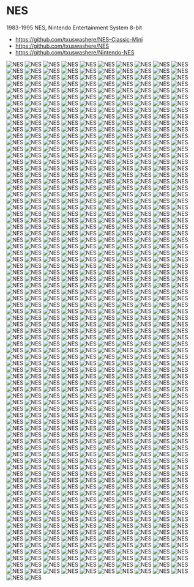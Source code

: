 # NES
1983-1995 NES, Nintendo Entertainment System 8-bit
* https://github.com/txuswashere/NES-Classic-Mini
* https://github.com/txuswashere/NES
* https://github.com/txuswashere/Nintendo-NES



![NES](https://github.com/txuswashere/NES/raw/main/NES/10-YardFight(USA,Europe).png "NES") 
![NES](https://github.com/txuswashere/NES/raw/main/NES/1942(Japan,USA).png "NES") 
![NES](https://github.com/txuswashere/NES/raw/main/NES/1943-TheBattleofMidway.png "NES") 
![NES](https://github.com/txuswashere/NES/raw/main/NES/2048(tsone).png "NES") 
![NES](https://github.com/txuswashere/NES/raw/main/NES/3-DWorldRunner.png "NES") 
![NES](https://github.com/txuswashere/NES/raw/main/NES/720Degrees.png "NES") 
![NES](https://github.com/txuswashere/NES/raw/main/NES/8Eyes.png "NES") 
![NES](https://github.com/txuswashere/NES/raw/main/NES/Abadox-TheDeadlyInnerWar.png "NES") 
![NES](https://github.com/txuswashere/NES/raw/main/NES/Action52(RevA)(Unl).png "NES") 
![NES](https://github.com/txuswashere/NES/raw/main/NES/AddamsFamily,The.png "NES") 
![NES](https://github.com/txuswashere/NES/raw/main/NES/AddamsFamily,The-PugsleysScavengerHunt.png "NES") 
![NES](https://github.com/txuswashere/NES/raw/main/NES/AdvancedDungeonsDragons-DragonStrike.png "NES") 
![NES](https://github.com/txuswashere/NES/raw/main/NES/AdvancedDungeonsDragons-HeroesoftheLance.png "NES") 
![NES](https://github.com/txuswashere/NES/raw/main/NES/AdvancedDungeonsDragons-Hillsfar.png "NES") 
![NES](https://github.com/txuswashere/NES/raw/main/NES/AdvancedDungeonsDragons-PoolofRadiance.png "NES") 
![NES](https://github.com/txuswashere/NES/raw/main/NES/AdventureIsland3.png "NES") 
![NES](https://github.com/txuswashere/NES/raw/main/NES/AdventureIslandII.png "NES") 
![NES](https://github.com/txuswashere/NES/raw/main/NES/AdventuresintheMagicKingdom.png "NES") 
![NES](https://github.com/txuswashere/NES/raw/main/NES/AdventuresofBayouBilly,The.png "NES") 
![NES](https://github.com/txuswashere/NES/raw/main/NES/AdventuresofDinoRiki.png "NES") 
![NES](https://github.com/txuswashere/NES/raw/main/NES/AdventuresofGilligansIsland,The.png "NES") 
![NES](https://github.com/txuswashere/NES/raw/main/NES/AdventuresofLolo2.png "NES") 
![NES](https://github.com/txuswashere/NES/raw/main/NES/AdventuresofLolo3.png "NES") 
![NES](https://github.com/txuswashere/NES/raw/main/NES/AdventuresofLolo.png "NES") 
![NES](https://github.com/txuswashere/NES/raw/main/NES/AdventuresofRadGravity,The.png "NES") 
![NES](https://github.com/txuswashere/NES/raw/main/NES/AdventuresofRockyandBullwinkleandFriends,The.png "NES") 
![NES](https://github.com/txuswashere/NES/raw/main/NES/AdventuresofTomSawyer.png "NES") 
![NES](https://github.com/txuswashere/NES/raw/main/NES/AfterBurner(Unl).png "NES") 
![NES](https://github.com/txuswashere/NES/raw/main/NES/AirFortress.png "NES") 
![NES](https://github.com/txuswashere/NES/raw/main/NES/Airwolf.png "NES") 
![NES](https://github.com/txuswashere/NES/raw/main/NES/Aladdin(Europe).png "NES") 
![NES](https://github.com/txuswashere/NES/raw/main/NES/AlfredChicken.png "NES") 
![NES](https://github.com/txuswashere/NES/raw/main/NES/Alien3.png "NES") 
![NES](https://github.com/txuswashere/NES/raw/main/NES/AlienSyndrome(Unl).png "NES") 
![NES](https://github.com/txuswashere/NES/raw/main/NES/All-ProBasketball.png "NES") 
![NES](https://github.com/txuswashere/NES/raw/main/NES/AlphaMission.png "NES") 
![NES](https://github.com/txuswashere/NES/raw/main/NES/AlUnserJr.TurboRacing.png "NES") 
![NES](https://github.com/txuswashere/NES/raw/main/NES/Amagon.png "NES") 
![NES](https://github.com/txuswashere/NES/raw/main/NES/AmericanGladiators.png "NES") 
![NES](https://github.com/txuswashere/NES/raw/main/NES/Anticipation.png "NES") 
![NES](https://github.com/txuswashere/NES/raw/main/NES/Archon.png "NES") 
![NES](https://github.com/txuswashere/NES/raw/main/NES/ArchRivals-ABasketbrawl.png "NES") 
![NES](https://github.com/txuswashere/NES/raw/main/NES/Arkanoid.png "NES") 
![NES](https://github.com/txuswashere/NES/raw/main/NES/ArkistasRing.png "NES") 
![NES](https://github.com/txuswashere/NES/raw/main/NES/Asterix(Europe)(En,Fr,De,Es,It).png "NES") 
![NES](https://github.com/txuswashere/NES/raw/main/NES/Astyanax.png "NES") 
![NES](https://github.com/txuswashere/NES/raw/main/NES/Athena.png "NES") 
![NES](https://github.com/txuswashere/NES/raw/main/NES/AthleticWorld.png "NES") 
![NES](https://github.com/txuswashere/NES/raw/main/NES/AttackoftheKillerTomatoes.png "NES") 
![NES](https://github.com/txuswashere/NES/raw/main/NES/BabyBoomer(Unl).png "NES") 
![NES](https://github.com/txuswashere/NES/raw/main/NES/BacktotheFuturePartIIIII.png "NES") 
![NES](https://github.com/txuswashere/NES/raw/main/NES/BacktotheFuture.png "NES") 
![NES](https://github.com/txuswashere/NES/raw/main/NES/BadDudes.png "NES") 
![NES](https://github.com/txuswashere/NES/raw/main/NES/BadNewsBaseball.png "NES") 
![NES](https://github.com/txuswashere/NES/raw/main/NES/BadStreetBrawler.png "NES") 
![NES](https://github.com/txuswashere/NES/raw/main/NES/BalloonFight.png "NES") 
![NES](https://github.com/txuswashere/NES/raw/main/NES/BandaiGolf-ChallengePebbleBeach.png "NES") 
![NES](https://github.com/txuswashere/NES/raw/main/NES/BanditKingsofAncientChina.png "NES") 
![NES](https://github.com/txuswashere/NES/raw/main/NES/Barbie(RevA).png "NES") 
![NES](https://github.com/txuswashere/NES/raw/main/NES/BardsTale,The.png "NES") 
![NES](https://github.com/txuswashere/NES/raw/main/NES/BarkerBillsTrickShooting.png "NES") 
![NES](https://github.com/txuswashere/NES/raw/main/NES/BaseballSimulator1.000.png "NES") 
![NES](https://github.com/txuswashere/NES/raw/main/NES/BaseballStarsII.png "NES") 
![NES](https://github.com/txuswashere/NES/raw/main/NES/BaseballStars.png "NES") 
![NES](https://github.com/txuswashere/NES/raw/main/NES/Baseball(USA,Europe).png "NES") 
![NES](https://github.com/txuswashere/NES/raw/main/NES/BasesLoaded3.png "NES") 
![NES](https://github.com/txuswashere/NES/raw/main/NES/BasesLoaded4.png "NES") 
![NES](https://github.com/txuswashere/NES/raw/main/NES/BasesLoadedII-SecondSeason.png "NES") 
![NES](https://github.com/txuswashere/NES/raw/main/NES/BasesLoaded(RevB).png "NES") 
![NES](https://github.com/txuswashere/NES/raw/main/NES/Batman-ReturnoftheJoker.png "NES") 
![NES](https://github.com/txuswashere/NES/raw/main/NES/BatmanReturns.png "NES") 
![NES](https://github.com/txuswashere/NES/raw/main/NES/Batman-TheVideoGame.png "NES") 
![NES](https://github.com/txuswashere/NES/raw/main/NES/BattleChess.png "NES") 
![NES](https://github.com/txuswashere/NES/raw/main/NES/BattleofOlympus,The.png "NES") 
![NES](https://github.com/txuswashere/NES/raw/main/NES/Battleship.png "NES") 
![NES](https://github.com/txuswashere/NES/raw/main/NES/Battletank.png "NES") 
![NES](https://github.com/txuswashere/NES/raw/main/NES/Battletoads-DoubleDragon.png "NES") 
![NES](https://github.com/txuswashere/NES/raw/main/NES/Battletoads.png "NES") 
![NES](https://github.com/txuswashere/NES/raw/main/NES/BeautyandtheBeast(Europe).png "NES") 
![NES](https://github.com/txuswashere/NES/raw/main/NES/Bee52(Unl).png "NES") 
![NES](https://github.com/txuswashere/NES/raw/main/NES/Beetlejuice.png "NES") 
![NES](https://github.com/txuswashere/NES/raw/main/NES/BestoftheBest-ChampionshipKarate.png "NES") 
![NES](https://github.com/txuswashere/NES/raw/main/NES/BibleAdventures(v1.4)(Unl).png "NES") 
![NES](https://github.com/txuswashere/NES/raw/main/NES/BibleBuffet(v6.0)(Unl).png "NES") 
![NES](https://github.com/txuswashere/NES/raw/main/NES/Bigfoot.png "NES") 
![NES](https://github.com/txuswashere/NES/raw/main/NES/BigNoseFreaksOut(Unl).png "NES") 
![NES](https://github.com/txuswashere/NES/raw/main/NES/BigNosetheCaveman(Unl).png "NES") 
![NES](https://github.com/txuswashere/NES/raw/main/NES/BillElliottsNASCARChallenge.png "NES") 
![NES](https://github.com/txuswashere/NES/raw/main/NES/BillTedsExcellentVideoGameAdventure.png "NES") 
![NES](https://github.com/txuswashere/NES/raw/main/NES/BionicCommando.png "NES") 
![NES](https://github.com/txuswashere/NES/raw/main/NES/BlackBass,The.png "NES") 
![NES](https://github.com/txuswashere/NES/raw/main/NES/Blackjack(Unl).png "NES") 
![NES](https://github.com/txuswashere/NES/raw/main/NES/BladesofSteel.png "NES") 
![NES](https://github.com/txuswashere/NES/raw/main/NES/BlasterMaster.png "NES") 
![NES](https://github.com/txuswashere/NES/raw/main/NES/BlueMarlin,The.png "NES") 
![NES](https://github.com/txuswashere/NES/raw/main/NES/BluesBrothers,The.png "NES") 
![NES](https://github.com/txuswashere/NES/raw/main/NES/BoJacksonBaseball.png "NES") 
![NES](https://github.com/txuswashere/NES/raw/main/NES/BombermanII.png "NES") 
![NES](https://github.com/txuswashere/NES/raw/main/NES/Bomberman.png "NES") 
![NES](https://github.com/txuswashere/NES/raw/main/NES/BonksAdventure.png "NES") 
![NES](https://github.com/txuswashere/NES/raw/main/NES/BoulderDash.png "NES") 
![NES](https://github.com/txuswashere/NES/raw/main/NES/BoyandHisBlob,A-TroubleonBlobolonia.png "NES") 
![NES](https://github.com/txuswashere/NES/raw/main/NES/BramStokersDracula.png "NES") 
![NES](https://github.com/txuswashere/NES/raw/main/NES/BreakThru.png "NES") 
![NES](https://github.com/txuswashere/NES/raw/main/NES/BreakTime-TheNationalPoolTour.png "NES") 
![NES](https://github.com/txuswashere/NES/raw/main/NES/BubbleBathBabes(Unl).png "NES") 
![NES](https://github.com/txuswashere/NES/raw/main/NES/BubbleBobblePart2.png "NES") 
![NES](https://github.com/txuswashere/NES/raw/main/NES/BubbleBobble.png "NES") 
![NES](https://github.com/txuswashere/NES/raw/main/NES/BuckyOHare.png "NES") 
![NES](https://github.com/txuswashere/NES/raw/main/NES/BugsBunnyBirthdayBlowout,The.png "NES") 
![NES](https://github.com/txuswashere/NES/raw/main/NES/BugsBunnyCrazyCastle,The.png "NES") 
![NES](https://github.com/txuswashere/NES/raw/main/NES/BumpnJump.png "NES") 
![NES](https://github.com/txuswashere/NES/raw/main/NES/BuraiFighter.png "NES") 
![NES](https://github.com/txuswashere/NES/raw/main/NES/BurgerTime.png "NES") 
![NES](https://github.com/txuswashere/NES/raw/main/NES/Cabal.png "NES") 
![NES](https://github.com/txuswashere/NES/raw/main/NES/CaesarsPalace.png "NES") 
![NES](https://github.com/txuswashere/NES/raw/main/NES/CaliforniaGames.png "NES") 
![NES](https://github.com/txuswashere/NES/raw/main/NES/Caltron-6in1(Unl).png "NES") 
![NES](https://github.com/txuswashere/NES/raw/main/NES/CapcomsGoldMedalChallenge92.png "NES") 
![NES](https://github.com/txuswashere/NES/raw/main/NES/CaptainAmericaandtheAvengers.png "NES") 
![NES](https://github.com/txuswashere/NES/raw/main/NES/CaptainComic-TheAdventure(Unl).png "NES") 
![NES](https://github.com/txuswashere/NES/raw/main/NES/CaptainPlanetandthePlaneteers.png "NES") 
![NES](https://github.com/txuswashere/NES/raw/main/NES/CaptainSkyhawk(RevA).png "NES") 
![NES](https://github.com/txuswashere/NES/raw/main/NES/CasinoKidII.png "NES") 
![NES](https://github.com/txuswashere/NES/raw/main/NES/CasinoKid.png "NES") 
![NES](https://github.com/txuswashere/NES/raw/main/NES/Castelian.png "NES") 
![NES](https://github.com/txuswashere/NES/raw/main/NES/CastleofDeceit(Unl).png "NES") 
![NES](https://github.com/txuswashere/NES/raw/main/NES/CastleofDragon.png "NES") 
![NES](https://github.com/txuswashere/NES/raw/main/NES/Castlequest.png "NES") 
![NES](https://github.com/txuswashere/NES/raw/main/NES/CastlevaniaIII-DraculasCurse.png "NES") 
![NES](https://github.com/txuswashere/NES/raw/main/NES/CastlevaniaII-SimonsQuest.png "NES") 
![NES](https://github.com/txuswashere/NES/raw/main/NES/Castlevania(RevA).png "NES") 
![NES](https://github.com/txuswashere/NES/raw/main/NES/CavemanGames.png "NES") 
![NES](https://github.com/txuswashere/NES/raw/main/NES/ChallengeoftheDragon(Unl).png "NES") 
![NES](https://github.com/txuswashere/NES/raw/main/NES/ChampionshipBowling.png "NES") 
![NES](https://github.com/txuswashere/NES/raw/main/NES/ChampionshipPool.png "NES") 
![NES](https://github.com/txuswashere/NES/raw/main/NES/ChampionshipRally(Europe).png "NES") 
![NES](https://github.com/txuswashere/NES/raw/main/NES/CheetahmenII(Unl).png "NES") 
![NES](https://github.com/txuswashere/NES/raw/main/NES/Chessmaster,The.png "NES") 
![NES](https://github.com/txuswashere/NES/raw/main/NES/Chiller(Unl).png "NES") 
![NES](https://github.com/txuswashere/NES/raw/main/NES/ChipnDaleRescueRangers2.png "NES") 
![NES](https://github.com/txuswashere/NES/raw/main/NES/ChipnDaleRescueRangers.png "NES") 
![NES](https://github.com/txuswashere/NES/raw/main/NES/ChrisEvertIvanLendlinTopPlayersTennis.png "NES") 
![NES](https://github.com/txuswashere/NES/raw/main/NES/ChubbyCherub.png "NES") 
![NES](https://github.com/txuswashere/NES/raw/main/NES/CircusCaper.png "NES") 
![NES](https://github.com/txuswashere/NES/raw/main/NES/CityConnection.png "NES") 
![NES](https://github.com/txuswashere/NES/raw/main/NES/ClashatDemonhead.png "NES") 
![NES](https://github.com/txuswashere/NES/raw/main/NES/ClassicConcentration.png "NES") 
![NES](https://github.com/txuswashere/NES/raw/main/NES/Cliffhanger.png "NES") 
![NES](https://github.com/txuswashere/NES/raw/main/NES/CluCluLand(World).png "NES") 
![NES](https://github.com/txuswashere/NES/raw/main/NES/CobraCommand.png "NES") 
![NES](https://github.com/txuswashere/NES/raw/main/NES/CobraTriangle.png "NES") 
![NES](https://github.com/txuswashere/NES/raw/main/NES/CodeName-Viper.png "NES") 
![NES](https://github.com/txuswashere/NES/raw/main/NES/ColoraDinosaur.png "NES") 
![NES](https://github.com/txuswashere/NES/raw/main/NES/Commando.png "NES") 
![NES](https://github.com/txuswashere/NES/raw/main/NES/Conan.png "NES") 
![NES](https://github.com/txuswashere/NES/raw/main/NES/Conflict.png "NES") 
![NES](https://github.com/txuswashere/NES/raw/main/NES/ConquestoftheCrystalPalace.png "NES") 
![NES](https://github.com/txuswashere/NES/raw/main/NES/ContraForce.png "NES") 
![NES](https://github.com/txuswashere/NES/raw/main/NES/Contra.png "NES") 
![NES](https://github.com/txuswashere/NES/raw/main/NES/CoolWorld.png "NES") 
![NES](https://github.com/txuswashere/NES/raw/main/NES/CorvetteZR-1Challenge(Europe).png "NES") 
![NES](https://github.com/txuswashere/NES/raw/main/NES/CosmicSpacehead(Europe)(En,Fr,De,Es)(Unl).png "NES") 
![NES](https://github.com/txuswashere/NES/raw/main/NES/CowboyKid.png "NES") 
![NES](https://github.com/txuswashere/NES/raw/main/NES/Crackout(Europe).png "NES") 
![NES](https://github.com/txuswashere/NES/raw/main/NES/CrashntheBoys-StreetChallenge.png "NES") 
![NES](https://github.com/txuswashere/NES/raw/main/NES/Crystalis.png "NES") 
![NES](https://github.com/txuswashere/NES/raw/main/NES/CrystalMines(Unl).png "NES") 
![NES](https://github.com/txuswashere/NES/raw/main/NES/Cyberball.png "NES") 
![NES](https://github.com/txuswashere/NES/raw/main/NES/Cybernoid-TheFightingMachine.png "NES") 
![NES](https://github.com/txuswashere/NES/raw/main/NES/CyberStadiumSeries-BaseWars.png "NES") 
![NES](https://github.com/txuswashere/NES/raw/main/NES/DanceAerobics.png "NES") 
![NES](https://github.com/txuswashere/NES/raw/main/NES/DannySullivansIndyHeat.png "NES") 
![NES](https://github.com/txuswashere/NES/raw/main/NES/Darkman.png "NES") 
![NES](https://github.com/txuswashere/NES/raw/main/NES/DarkwingDuck.png "NES") 
![NES](https://github.com/txuswashere/NES/raw/main/NES/DashGalaxyintheAlienAsylum.png "NES") 
![NES](https://github.com/txuswashere/NES/raw/main/NES/DayDreaminDavey.png "NES") 
![NES](https://github.com/txuswashere/NES/raw/main/NES/DaysofThunder.png "NES") 
![NES](https://github.com/txuswashere/NES/raw/main/NES/DeadlyTowers.png "NES") 
![NES](https://github.com/txuswashere/NES/raw/main/NES/Deathbots(Rev1)(Unl).png "NES") 
![NES](https://github.com/txuswashere/NES/raw/main/NES/DeathRace(Unl).png "NES") 
![NES](https://github.com/txuswashere/NES/raw/main/NES/DefenderII.png "NES") 
![NES](https://github.com/txuswashere/NES/raw/main/NES/DefenderoftheCrown.png "NES") 
![NES](https://github.com/txuswashere/NES/raw/main/NES/DefendersofDynatronCity.png "NES") 
![NES](https://github.com/txuswashere/NES/raw/main/NES/DejaVu.png "NES") 
![NES](https://github.com/txuswashere/NES/raw/main/NES/DemonSword-ReleasethePower.png "NES") 
![NES](https://github.com/txuswashere/NES/raw/main/NES/DesertCommander.png "NES") 
![NES](https://github.com/txuswashere/NES/raw/main/NES/DestinationEarthstar.png "NES") 
![NES](https://github.com/txuswashere/NES/raw/main/NES/DestinyofanEmperor.png "NES") 
![NES](https://github.com/txuswashere/NES/raw/main/NES/DevilWorld(Europe).png "NES") 
![NES](https://github.com/txuswashere/NES/raw/main/NES/DickTracy.png "NES") 
![NES](https://github.com/txuswashere/NES/raw/main/NES/DieHard.png "NES") 
![NES](https://github.com/txuswashere/NES/raw/main/NES/DigDugII-TroubleinParadise.png "NES") 
![NES](https://github.com/txuswashere/NES/raw/main/NES/Digger-TheLegendoftheLostCity.png "NES") 
![NES](https://github.com/txuswashere/NES/raw/main/NES/DirtyHarry.png "NES") 
![NES](https://github.com/txuswashere/NES/raw/main/NES/DizzytheAdventurer(AladdinCompactCartridge)(Unl).png "NES") 
![NES](https://github.com/txuswashere/NES/raw/main/NES/DonkeyKong3(World).png "NES") 
![NES](https://github.com/txuswashere/NES/raw/main/NES/DonkeyKongClassics(USA,Europe).png "NES") 
![NES](https://github.com/txuswashere/NES/raw/main/NES/DonkeyKongJr.Math(USA,Europe).png "NES") 
![NES](https://github.com/txuswashere/NES/raw/main/NES/DonkeyKongJr.(World)(RevA).png "NES") 
![NES](https://github.com/txuswashere/NES/raw/main/NES/DonkeyKong(World)(RevA).png "NES") 
![NES](https://github.com/txuswashere/NES/raw/main/NES/DoubleDare.png "NES") 
![NES](https://github.com/txuswashere/NES/raw/main/NES/DoubleDragonIII-TheSacredStones.png "NES") 
![NES](https://github.com/txuswashere/NES/raw/main/NES/DoubleDragonII-TheRevenge(RevA).png "NES") 
![NES](https://github.com/txuswashere/NES/raw/main/NES/DoubleDragon.png "NES") 
![NES](https://github.com/txuswashere/NES/raw/main/NES/DoubleDribble(RevA).png "NES") 
![NES](https://github.com/txuswashere/NES/raw/main/NES/DoubleStrike-AerialAttackForce(v1.1)(Unl).png "NES") 
![NES](https://github.com/txuswashere/NES/raw/main/NES/DragonFighter.png "NES") 
![NES](https://github.com/txuswashere/NES/raw/main/NES/DragonPower.png "NES") 
![NES](https://github.com/txuswashere/NES/raw/main/NES/DragonsLair.png "NES") 
![NES](https://github.com/txuswashere/NES/raw/main/NES/DragonSpirit-TheNewLegend.png "NES") 
![NES](https://github.com/txuswashere/NES/raw/main/NES/DragonWarriorIII.png "NES") 
![NES](https://github.com/txuswashere/NES/raw/main/NES/DragonWarriorII.png "NES") 
![NES](https://github.com/txuswashere/NES/raw/main/NES/DragonWarriorIV.png "NES") 
![NES](https://github.com/txuswashere/NES/raw/main/NES/DragonWarrior(RevA).png "NES") 
![NES](https://github.com/txuswashere/NES/raw/main/NES/Dr.Chaos.png "NES") 
![NES](https://github.com/txuswashere/NES/raw/main/NES/Dr.JekyllandMr.Hyde.png "NES") 
![NES](https://github.com/txuswashere/NES/raw/main/NES/Dr.Mario(Japan,USA)(RevA).png "NES") 
![NES](https://github.com/txuswashere/NES/raw/main/NES/Dropzone(Europe).png "NES") 
![NES](https://github.com/txuswashere/NES/raw/main/NES/DuckHunt(World).png "NES") 
![NES](https://github.com/txuswashere/NES/raw/main/NES/DuckTales2.png "NES") 
![NES](https://github.com/txuswashere/NES/raw/main/NES/DuckTales.png "NES") 
![NES](https://github.com/txuswashere/NES/raw/main/NES/DudesWithAttitude(Rev1)(Unl).png "NES") 
![NES](https://github.com/txuswashere/NES/raw/main/NES/DungeonMagic-SwordoftheElements.png "NES") 
![NES](https://github.com/txuswashere/NES/raw/main/NES/DustyDiamondsAll-StarSoftball.png "NES") 
![NES](https://github.com/txuswashere/NES/raw/main/NES/Dynablaster(Europe).png "NES") 
![NES](https://github.com/txuswashere/NES/raw/main/NES/Dynowarz-DestructionofSpondylus.png "NES") 
![NES](https://github.com/txuswashere/NES/raw/main/NES/ElevatorAction.png "NES") 
![NES](https://github.com/txuswashere/NES/raw/main/NES/EliminatorBoatDuel.png "NES") 
![NES](https://github.com/txuswashere/NES/raw/main/NES/Elite(Europe)(En,Fr,De).png "NES") 
![NES](https://github.com/txuswashere/NES/raw/main/NES/Empereur,L.png "NES") 
![NES](https://github.com/txuswashere/NES/raw/main/NES/EricCantonaFootballChallenge-Goal2(Europe).png "NES") 
![NES](https://github.com/txuswashere/NES/raw/main/NES/Excitebike(Japan,USA).png "NES") 
![NES](https://github.com/txuswashere/NES/raw/main/NES/Exodus-JourneytothePromisedLand(v5.0)(Unl).png "NES") 
![NES](https://github.com/txuswashere/NES/raw/main/NES/F-117A-StealthFighter.png "NES") 
![NES](https://github.com/txuswashere/NES/raw/main/NES/F15CityWar(v1.1)(Unl).png "NES") 
![NES](https://github.com/txuswashere/NES/raw/main/NES/F-15StrikeEagle.png "NES") 
![NES](https://github.com/txuswashere/NES/raw/main/NES/FamilyFeud.png "NES") 
![NES](https://github.com/txuswashere/NES/raw/main/NES/FantasticAdventuresofDizzy,The(Unl).png "NES") 
![NES](https://github.com/txuswashere/NES/raw/main/NES/FantasyZone(Unl).png "NES") 
![NES](https://github.com/txuswashere/NES/raw/main/NES/Faria-AWorldofMysteryDanger.png "NES") 
![NES](https://github.com/txuswashere/NES/raw/main/NES/Faxanadu(RevA).png "NES") 
![NES](https://github.com/txuswashere/NES/raw/main/NES/FelixtheCat.png "NES") 
![NES](https://github.com/txuswashere/NES/raw/main/NES/FerrariGrandPrixChallenge.png "NES") 
![NES](https://github.com/txuswashere/NES/raw/main/NES/FestersQuest.png "NES") 
![NES](https://github.com/txuswashere/NES/raw/main/NES/FinalFantasy.png "NES") 
![NES](https://github.com/txuswashere/NES/raw/main/NES/FireHawk(Unl).png "NES") 
![NES](https://github.com/txuswashere/NES/raw/main/NES/FirenIce.png "NES") 
![NES](https://github.com/txuswashere/NES/raw/main/NES/Fisher-Price-FirehouseRescue.png "NES") 
![NES](https://github.com/txuswashere/NES/raw/main/NES/Fisher-Price-ICanRemember.png "NES") 
![NES](https://github.com/txuswashere/NES/raw/main/NES/Fisher-Price-PerfectFit.png "NES") 
![NES](https://github.com/txuswashere/NES/raw/main/NES/FistoftheNorthStar.png "NES") 
![NES](https://github.com/txuswashere/NES/raw/main/NES/FlightoftheIntruder.png "NES") 
![NES](https://github.com/txuswashere/NES/raw/main/NES/Flintstones,The-TheRescueofDinoHoppy.png "NES") 
![NES](https://github.com/txuswashere/NES/raw/main/NES/Flintstones,The-TheSurpriseatDinosaurPeak.png "NES") 
![NES](https://github.com/txuswashere/NES/raw/main/NES/FlyingDragon-TheSecretScroll.png "NES") 
![NES](https://github.com/txuswashere/NES/raw/main/NES/FlyingWarriors.png "NES") 
![NES](https://github.com/txuswashere/NES/raw/main/NES/Formula1Sensation(Europe).png "NES") 
![NES](https://github.com/txuswashere/NES/raw/main/NES/FormulaOne-BuilttoWin.png "NES") 
![NES](https://github.com/txuswashere/NES/raw/main/NES/FoxsPeterPanthePirates-TheRevengeofCaptainHook.png "NES") 
![NES](https://github.com/txuswashere/NES/raw/main/NES/Frankenstein-TheMonsterReturns.png "NES") 
![NES](https://github.com/txuswashere/NES/raw/main/NES/FreedomForce.png "NES") 
![NES](https://github.com/txuswashere/NES/raw/main/NES/Fridaythe13th.png "NES") 
![NES](https://github.com/txuswashere/NES/raw/main/NES/FunHouse.png "NES") 
![NES](https://github.com/txuswashere/NES/raw/main/NES/GalacticCrusader(Unl).png "NES") 
![NES](https://github.com/txuswashere/NES/raw/main/NES/Galaga-DemonsofDeath.png "NES") 
![NES](https://github.com/txuswashere/NES/raw/main/NES/Galaxy5000.png "NES") 
![NES](https://github.com/txuswashere/NES/raw/main/NES/GargoylesQuestII.png "NES") 
![NES](https://github.com/txuswashere/NES/raw/main/NES/GauntletII.png "NES") 
![NES](https://github.com/txuswashere/NES/raw/main/NES/Gauntlet.png "NES") 
![NES](https://github.com/txuswashere/NES/raw/main/NES/Gemfire.png "NES") 
![NES](https://github.com/txuswashere/NES/raw/main/NES/GenghisKhan.png "NES") 
![NES](https://github.com/txuswashere/NES/raw/main/NES/GeorgeForemansKOBoxing.png "NES") 
![NES](https://github.com/txuswashere/NES/raw/main/NES/GhostbustersII.png "NES") 
![NES](https://github.com/txuswashere/NES/raw/main/NES/Ghostbusters.png "NES") 
![NES](https://github.com/txuswashere/NES/raw/main/NES/GhostsnGoblins.png "NES") 
![NES](https://github.com/txuswashere/NES/raw/main/NES/GhoulSchool.png "NES") 
![NES](https://github.com/txuswashere/NES/raw/main/NES/G.I.Joe-ARealAmericanHero.png "NES") 
![NES](https://github.com/txuswashere/NES/raw/main/NES/G.I.Joe-TheAtlantisFactor.png "NES") 
![NES](https://github.com/txuswashere/NES/raw/main/NES/Goal.png "NES") 
![NES](https://github.com/txuswashere/NES/raw/main/NES/GoalTwo.png "NES") 
![NES](https://github.com/txuswashere/NES/raw/main/NES/Godzilla2-WaroftheMonsters.png "NES") 
![NES](https://github.com/txuswashere/NES/raw/main/NES/Godzilla-MonsterofMonsters.png "NES") 
![NES](https://github.com/txuswashere/NES/raw/main/NES/GolfGrandSlam.png "NES") 
![NES](https://github.com/txuswashere/NES/raw/main/NES/Golf.png "NES") 
![NES](https://github.com/txuswashere/NES/raw/main/NES/Golgo13-TopSecretEpisode.png "NES") 
![NES](https://github.com/txuswashere/NES/raw/main/NES/GooniesII,The.png "NES") 
![NES](https://github.com/txuswashere/NES/raw/main/NES/Gotcha-TheSport.png "NES") 
![NES](https://github.com/txuswashere/NES/raw/main/NES/Gradius.png "NES") 
![NES](https://github.com/txuswashere/NES/raw/main/NES/GreatWaldoSearch,The.png "NES") 
![NES](https://github.com/txuswashere/NES/raw/main/NES/GregNormansGolfPower.png "NES") 
![NES](https://github.com/txuswashere/NES/raw/main/NES/Gremlins2-TheNewBatch.png "NES") 
![NES](https://github.com/txuswashere/NES/raw/main/NES/GuardianLegend,The.png "NES") 
![NES](https://github.com/txuswashere/NES/raw/main/NES/GuerrillaWar.png "NES") 
![NES](https://github.com/txuswashere/NES/raw/main/NES/Gumshoe(USA,Europe).png "NES") 
![NES](https://github.com/txuswashere/NES/raw/main/NES/GunNac.png "NES") 
![NES](https://github.com/txuswashere/NES/raw/main/NES/Gun.Smoke.png "NES") 
![NES](https://github.com/txuswashere/NES/raw/main/NES/Gyromite(World).png "NES") 
![NES](https://github.com/txuswashere/NES/raw/main/NES/Gyruss.png "NES") 
![NES](https://github.com/txuswashere/NES/raw/main/NES/HammerinHarry(Europe).png "NES") 
![NES](https://github.com/txuswashere/NES/raw/main/NES/HarlemGlobetrotters.png "NES") 
![NES](https://github.com/txuswashere/NES/raw/main/NES/Hatris.png "NES") 
![NES](https://github.com/txuswashere/NES/raw/main/NES/HeavyBarrel.png "NES") 
![NES](https://github.com/txuswashere/NES/raw/main/NES/HeavyShreddin.png "NES") 
![NES](https://github.com/txuswashere/NES/raw/main/NES/HighSpeed.png "NES") 
![NES](https://github.com/txuswashere/NES/raw/main/NES/HogansAlley(World).png "NES") 
![NES](https://github.com/txuswashere/NES/raw/main/NES/HollywoodSquares.png "NES") 
![NES](https://github.com/txuswashere/NES/raw/main/NES/HomeAlone2-LostinNewYork.png "NES") 
![NES](https://github.com/txuswashere/NES/raw/main/NES/HomeAlone(RevA).png "NES") 
![NES](https://github.com/txuswashere/NES/raw/main/NES/Hook.png "NES") 
![NES](https://github.com/txuswashere/NES/raw/main/NES/Hoops.png "NES") 
![NES](https://github.com/txuswashere/NES/raw/main/NES/HudsonHawk.png "NES") 
![NES](https://github.com/txuswashere/NES/raw/main/NES/HudsonsAdventureIsland.png "NES") 
![NES](https://github.com/txuswashere/NES/raw/main/NES/HuntforRedOctober,The(RevA).png "NES") 
![NES](https://github.com/txuswashere/NES/raw/main/NES/Hydlide.png "NES") 
![NES](https://github.com/txuswashere/NES/raw/main/NES/IceClimber(USA,Europe).png "NES") 
![NES](https://github.com/txuswashere/NES/raw/main/NES/IceHockey.png "NES") 
![NES](https://github.com/txuswashere/NES/raw/main/NES/IkariIII-TheRescue.png "NES") 
![NES](https://github.com/txuswashere/NES/raw/main/NES/IkariWarriorsII-VictoryRoad.png "NES") 
![NES](https://github.com/txuswashere/NES/raw/main/NES/IkariWarriors(RevA).png "NES") 
![NES](https://github.com/txuswashere/NES/raw/main/NES/ImageFight.png "NES") 
![NES](https://github.com/txuswashere/NES/raw/main/NES/Immortal,The.png "NES") 
![NES](https://github.com/txuswashere/NES/raw/main/NES/ImpossibleMissionII(Unl).png "NES") 
![NES](https://github.com/txuswashere/NES/raw/main/NES/IncredibleCrashDummies,The.png "NES") 
![NES](https://github.com/txuswashere/NES/raw/main/NES/IndianaJonesandtheLastCrusade(Taito).png "NES") 
![NES](https://github.com/txuswashere/NES/raw/main/NES/IndianaJonesandtheLastCrusade(UBISoft).png "NES") 
![NES](https://github.com/txuswashere/NES/raw/main/NES/IndianaJonesandtheTempleofDoom(RevA).png "NES") 
![NES](https://github.com/txuswashere/NES/raw/main/NES/Infiltrator.png "NES") 
![NES](https://github.com/txuswashere/NES/raw/main/NES/IronSword-WizardsWarriorsII.png "NES") 
![NES](https://github.com/txuswashere/NES/raw/main/NES/IronTank-TheInvasionofNormandy.png "NES") 
![NES](https://github.com/txuswashere/NES/raw/main/NES/IsolatedWarrior.png "NES") 
![NES](https://github.com/txuswashere/NES/raw/main/NES/IvanIronmanStewartsSuperOffRoad.png "NES") 
![NES](https://github.com/txuswashere/NES/raw/main/NES/Jackal.png "NES") 
![NES](https://github.com/txuswashere/NES/raw/main/NES/JackieChansActionKungFu.png "NES") 
![NES](https://github.com/txuswashere/NES/raw/main/NES/JackNicklausGreatest18HolesofMajorChampionshipGolf.png "NES") 
![NES](https://github.com/txuswashere/NES/raw/main/NES/JamesBondJr.png "NES") 
![NES](https://github.com/txuswashere/NES/raw/main/NES/Jaws.png "NES") 
![NES](https://github.com/txuswashere/NES/raw/main/NES/Jeopardy25thAnniversaryEdition.png "NES") 
![NES](https://github.com/txuswashere/NES/raw/main/NES/JeopardyJuniorEdition.png "NES") 
![NES](https://github.com/txuswashere/NES/raw/main/NES/Jeopardy(RevA).png "NES") 
![NES](https://github.com/txuswashere/NES/raw/main/NES/Jetsons,The-CogswellsCaper.png "NES") 
![NES](https://github.com/txuswashere/NES/raw/main/NES/JimmyConnorsTennis.png "NES") 
![NES](https://github.com/txuswashere/NES/raw/main/NES/JoeMac.png "NES") 
![NES](https://github.com/txuswashere/NES/raw/main/NES/JohnElwaysQuarterback.png "NES") 
![NES](https://github.com/txuswashere/NES/raw/main/NES/JordanvsBird-OneOnOne.png "NES") 
![NES](https://github.com/txuswashere/NES/raw/main/NES/JoshuatheBattleofJericho(v6.0)(Unl).png "NES") 
![NES](https://github.com/txuswashere/NES/raw/main/NES/JourneytoSilius.png "NES") 
![NES](https://github.com/txuswashere/NES/raw/main/NES/Joust.png "NES") 
![NES](https://github.com/txuswashere/NES/raw/main/NES/JungleBook,The.png "NES") 
![NES](https://github.com/txuswashere/NES/raw/main/NES/JurassicPark.png "NES") 
![NES](https://github.com/txuswashere/NES/raw/main/NES/Kabuki-QuantumFighter.png "NES") 
![NES](https://github.com/txuswashere/NES/raw/main/NES/KarateChamp(RevA).png "NES") 
![NES](https://github.com/txuswashere/NES/raw/main/NES/KarateKid,The.png "NES") 
![NES](https://github.com/txuswashere/NES/raw/main/NES/Karnov.png "NES") 
![NES](https://github.com/txuswashere/NES/raw/main/NES/KickleCubicle.png "NES") 
![NES](https://github.com/txuswashere/NES/raw/main/NES/KickMaster.png "NES") 
![NES](https://github.com/txuswashere/NES/raw/main/NES/KickOff(Europe).png "NES") 
![NES](https://github.com/txuswashere/NES/raw/main/NES/KidIcarus(USA,Europe).png "NES") 
![NES](https://github.com/txuswashere/NES/raw/main/NES/KidKlowninNightMayorWorld.png "NES") 
![NES](https://github.com/txuswashere/NES/raw/main/NES/KidKoolandtheQuestfortheSevenWonderHerbs.png "NES") 
![NES](https://github.com/txuswashere/NES/raw/main/NES/KidNiki-RadicalNinja(RevA).png "NES") 
![NES](https://github.com/txuswashere/NES/raw/main/NES/KingNeptunesAdventure(Unl).png "NES") 
![NES](https://github.com/txuswashere/NES/raw/main/NES/KingofKings,The(v5.0)(Unl).png "NES") 
![NES](https://github.com/txuswashere/NES/raw/main/NES/KingsKnight.png "NES") 
![NES](https://github.com/txuswashere/NES/raw/main/NES/KingsoftheBeach-ProfessionalBeachVolleyball.png "NES") 
![NES](https://github.com/txuswashere/NES/raw/main/NES/KingsQuestV.png "NES") 
![NES](https://github.com/txuswashere/NES/raw/main/NES/KirbysAdventure(RevA).png "NES") 
![NES](https://github.com/txuswashere/NES/raw/main/NES/KiwiKraze-ABird-BrainedAdventure.png "NES") 
![NES](https://github.com/txuswashere/NES/raw/main/NES/KlashBall.png "NES") 
![NES](https://github.com/txuswashere/NES/raw/main/NES/Klax(Unl).png "NES") 
![NES](https://github.com/txuswashere/NES/raw/main/NES/KnightRider.png "NES") 
![NES](https://github.com/txuswashere/NES/raw/main/NES/KonamiHyperSoccer(Europe).png "NES") 
![NES](https://github.com/txuswashere/NES/raw/main/NES/KrazyKreatures(Unl).png "NES") 
![NES](https://github.com/txuswashere/NES/raw/main/NES/KrionConquest,The.png "NES") 
![NES](https://github.com/txuswashere/NES/raw/main/NES/KrustysFunHouse.png "NES") 
![NES](https://github.com/txuswashere/NES/raw/main/NES/Kung-FuHeroes.png "NES") 
![NES](https://github.com/txuswashere/NES/raw/main/NES/KungFu(Japan,USA).png "NES") 
![NES](https://github.com/txuswashere/NES/raw/main/NES/LaserInvasion.png "NES") 
![NES](https://github.com/txuswashere/NES/raw/main/NES/LastActionHero.png "NES") 
![NES](https://github.com/txuswashere/NES/raw/main/NES/LastNinja,The.png "NES") 
![NES](https://github.com/txuswashere/NES/raw/main/NES/LastStarfighter,The.png "NES") 
![NES](https://github.com/txuswashere/NES/raw/main/NES/LeeTrevinosFightingGolf.png "NES") 
![NES](https://github.com/txuswashere/NES/raw/main/NES/LegacyoftheWizard.png "NES") 
![NES](https://github.com/txuswashere/NES/raw/main/NES/LegendaryWings.png "NES") 
![NES](https://github.com/txuswashere/NES/raw/main/NES/LegendofKage,The.png "NES") 
![NES](https://github.com/txuswashere/NES/raw/main/NES/LegendofPrinceValiant,The(Europe).png "NES") 
![NES](https://github.com/txuswashere/NES/raw/main/NES/LegendoftheGhostLion.png "NES") 
![NES](https://github.com/txuswashere/NES/raw/main/NES/LegendofZelda,The(RevA).png "NES") 
![NES](https://github.com/txuswashere/NES/raw/main/NES/LegendsoftheDiamond-TheBaseballChampionshipGame.png "NES") 
![NES](https://github.com/txuswashere/NES/raw/main/NES/Lemmings.png "NES") 
![NES](https://github.com/txuswashere/NES/raw/main/NES/LethalWeapon.png "NES") 
![NES](https://github.com/txuswashere/NES/raw/main/NES/LifeForce.png "NES") 
![NES](https://github.com/txuswashere/NES/raw/main/NES/LinusSpaceheadsCosmicCrusade(En,Fr,De,Es)(Unl).png "NES") 
![NES](https://github.com/txuswashere/NES/raw/main/NES/LionKing,The(Europe).png "NES") 
![NES](https://github.com/txuswashere/NES/raw/main/NES/LittleLeagueBaseball-ChampionshipSeries.png "NES") 
![NES](https://github.com/txuswashere/NES/raw/main/NES/LittleMermaid,The.png "NES") 
![NES](https://github.com/txuswashere/NES/raw/main/NES/LittleNemo-TheDreamMaster.png "NES") 
![NES](https://github.com/txuswashere/NES/raw/main/NES/LittleNinjaBrothers.png "NES") 
![NES](https://github.com/txuswashere/NES/raw/main/NES/LittleSamson.png "NES") 
![NES](https://github.com/txuswashere/NES/raw/main/NES/LodeRunner.png "NES") 
![NES](https://github.com/txuswashere/NES/raw/main/NES/LoneRanger,The.png "NES") 
![NES](https://github.com/txuswashere/NES/raw/main/NES/Loopz.png "NES") 
![NES](https://github.com/txuswashere/NES/raw/main/NES/LowGMan-TheLowGravityMan.png "NES") 
![NES](https://github.com/txuswashere/NES/raw/main/NES/LunarPool.png "NES") 
![NES](https://github.com/txuswashere/NES/raw/main/NES/MachRider(Japan,USA)(RevA).png "NES") 
![NES](https://github.com/txuswashere/NES/raw/main/NES/MadMax.png "NES") 
![NES](https://github.com/txuswashere/NES/raw/main/NES/MafatConspiracy,The.png "NES") 
![NES](https://github.com/txuswashere/NES/raw/main/NES/MagicDarts.png "NES") 
![NES](https://github.com/txuswashere/NES/raw/main/NES/Magician.png "NES") 
![NES](https://github.com/txuswashere/NES/raw/main/NES/MagicJohnsonsFastBreak.png "NES") 
![NES](https://github.com/txuswashere/NES/raw/main/NES/MagicofScheherazade,The.png "NES") 
![NES](https://github.com/txuswashere/NES/raw/main/NES/Magmax.png "NES") 
![NES](https://github.com/txuswashere/NES/raw/main/NES/MajorLeagueBaseball(RevA).png "NES") 
![NES](https://github.com/txuswashere/NES/raw/main/NES/ManiacMansion.png "NES") 
![NES](https://github.com/txuswashere/NES/raw/main/NES/Mappy-Land.png "NES") 
![NES](https://github.com/txuswashere/NES/raw/main/NES/MarbleMadness.png "NES") 
![NES](https://github.com/txuswashere/NES/raw/main/NES/MarioBros.(World).png "NES") 
![NES](https://github.com/txuswashere/NES/raw/main/NES/MarioIsMissing.png "NES") 
![NES](https://github.com/txuswashere/NES/raw/main/NES/MariosTimeMachine.png "NES") 
![NES](https://github.com/txuswashere/NES/raw/main/NES/MasterChuandtheDrunkardHu(Unl).png "NES") 
![NES](https://github.com/txuswashere/NES/raw/main/NES/Maxi15(Rev1)(Unl).png "NES") 
![NES](https://github.com/txuswashere/NES/raw/main/NES/M.C.Kids.png "NES") 
![NES](https://github.com/txuswashere/NES/raw/main/NES/MechanizedAttack.png "NES") 
![NES](https://github.com/txuswashere/NES/raw/main/NES/MegaMan2.png "NES") 
![NES](https://github.com/txuswashere/NES/raw/main/NES/MegaMan3.png "NES") 
![NES](https://github.com/txuswashere/NES/raw/main/NES/MegaMan4(RevA).png "NES") 
![NES](https://github.com/txuswashere/NES/raw/main/NES/MegaMan5.png "NES") 
![NES](https://github.com/txuswashere/NES/raw/main/NES/MegaMan6.png "NES") 
![NES](https://github.com/txuswashere/NES/raw/main/NES/MegaMan.png "NES") 
![NES](https://github.com/txuswashere/NES/raw/main/NES/MenaceBeach(Unl).png "NES") 
![NES](https://github.com/txuswashere/NES/raw/main/NES/MendelPalace.png "NES") 
![NES](https://github.com/txuswashere/NES/raw/main/NES/MermaidsofAtlantis-TheRiddleoftheMagicBubble(Unl).png "NES") 
![NES](https://github.com/txuswashere/NES/raw/main/NES/MetalFighter(Unl).png "NES") 
![NES](https://github.com/txuswashere/NES/raw/main/NES/MetalGear.png "NES") 
![NES](https://github.com/txuswashere/NES/raw/main/NES/MetalMech-ManMachine.png "NES") 
![NES](https://github.com/txuswashere/NES/raw/main/NES/MetalStorm.png "NES") 
![NES](https://github.com/txuswashere/NES/raw/main/NES/Metroid.png "NES") 
![NES](https://github.com/txuswashere/NES/raw/main/NES/MichaelAndrettisWorldGP.png "NES") 
![NES](https://github.com/txuswashere/NES/raw/main/NES/MickeyMousecapade.png "NES") 
![NES](https://github.com/txuswashere/NES/raw/main/NES/MickeysAdventureinNumberland.png "NES") 
![NES](https://github.com/txuswashere/NES/raw/main/NES/MickeysSafariinLetterland.png "NES") 
![NES](https://github.com/txuswashere/NES/raw/main/NES/MicroMachines(Unl).png "NES") 
![NES](https://github.com/txuswashere/NES/raw/main/NES/MiG29-SovietFighter(Unl).png "NES") 
![NES](https://github.com/txuswashere/NES/raw/main/NES/MightMagic-SecretoftheInnerSanctum.png "NES") 
![NES](https://github.com/txuswashere/NES/raw/main/NES/MightyBombJack.png "NES") 
![NES](https://github.com/txuswashere/NES/raw/main/NES/MightyFinalFight.png "NES") 
![NES](https://github.com/txuswashere/NES/raw/main/NES/MikeTysonsPunch-Out(Japan,USA)(RevA).png "NES") 
![NES](https://github.com/txuswashere/NES/raw/main/NES/Millipede.png "NES") 
![NES](https://github.com/txuswashere/NES/raw/main/NES/MilonsSecretCastle.png "NES") 
![NES](https://github.com/txuswashere/NES/raw/main/NES/MissionCobra(Unl).png "NES") 
![NES](https://github.com/txuswashere/NES/raw/main/NES/MissionImpossible.png "NES") 
![NES](https://github.com/txuswashere/NES/raw/main/NES/Monopoly.png "NES") 
![NES](https://github.com/txuswashere/NES/raw/main/NES/MonsterinMyPocket.png "NES") 
![NES](https://github.com/txuswashere/NES/raw/main/NES/MonsterParty.png "NES") 
![NES](https://github.com/txuswashere/NES/raw/main/NES/MonsterTruckRally.png "NES") 
![NES](https://github.com/txuswashere/NES/raw/main/NES/MoonRanger(Unl).png "NES") 
![NES](https://github.com/txuswashere/NES/raw/main/NES/MotorCityPatrol.png "NES") 
![NES](https://github.com/txuswashere/NES/raw/main/NES/Mr.Gimmick(Europe).png "NES") 
![NES](https://github.com/txuswashere/NES/raw/main/NES/Ms.Pac-Man.png "NES") 
![NES](https://github.com/txuswashere/NES/raw/main/NES/M.U.L.E..png "NES") 
![NES](https://github.com/txuswashere/NES/raw/main/NES/MuppetAdventure-ChaosattheCarnival.png "NES") 
![NES](https://github.com/txuswashere/NES/raw/main/NES/M.U.S.C.L.E.-TagTeamMatch.png "NES") 
![NES](https://github.com/txuswashere/NES/raw/main/NES/MutantVirus,The-CrisisinaComputerWorld.png "NES") 
![NES](https://github.com/txuswashere/NES/raw/main/NES/MysteryQuest.png "NES") 
![NES](https://github.com/txuswashere/NES/raw/main/NES/NARC.png "NES") 
![NES](https://github.com/txuswashere/NES/raw/main/NES/NESOpenTournamentGolf.png "NES") 
![NES](https://github.com/txuswashere/NES/raw/main/NES/NESPlayActionFootball.png "NES") 
![NES](https://github.com/txuswashere/NES/raw/main/NES/NewGhostbustersII(Europe).png "NES") 
![NES](https://github.com/txuswashere/NES/raw/main/NES/NewZealandStory,The(Europe).png "NES") 
![NES](https://github.com/txuswashere/NES/raw/main/NES/NFL.png "NES") 
![NES](https://github.com/txuswashere/NES/raw/main/NES/NigelMansellsWorldChampionshipChallenge.png "NES") 
![NES](https://github.com/txuswashere/NES/raw/main/NES/NightmareonElmStreet,A.png "NES") 
![NES](https://github.com/txuswashere/NES/raw/main/NES/Nightshade.png "NES") 
![NES](https://github.com/txuswashere/NES/raw/main/NES/NinjaCrusaders.png "NES") 
![NES](https://github.com/txuswashere/NES/raw/main/NES/NinjaGaidenIII-TheAncientShipofDoom.png "NES") 
![NES](https://github.com/txuswashere/NES/raw/main/NES/NinjaGaidenII-TheDarkSwordofChaos.png "NES") 
![NES](https://github.com/txuswashere/NES/raw/main/NES/NinjaGaiden.png "NES") 
![NES](https://github.com/txuswashere/NES/raw/main/NES/NinjaKid.png "NES") 
![NES](https://github.com/txuswashere/NES/raw/main/NES/NintendoWorldChampionships1990.png "NES") 
![NES](https://github.com/txuswashere/NES/raw/main/NES/NintendoWorldCup.png "NES") 
![NES](https://github.com/txuswashere/NES/raw/main/NES/NoahsArk(Europe).png "NES") 
![NES](https://github.com/txuswashere/NES/raw/main/NES/NobunagasAmbitionII.png "NES") 
![NES](https://github.com/txuswashere/NES/raw/main/NES/NobunagasAmbition.png "NES") 
![NES](https://github.com/txuswashere/NES/raw/main/NES/NorthandSouth.png "NES") 
![NES](https://github.com/txuswashere/NES/raw/main/NES/OperationSecretStorm(Unl).png "NES") 
![NES](https://github.com/txuswashere/NES/raw/main/NES/OperationWolf(Rev0A).png "NES") 
![NES](https://github.com/txuswashere/NES/raw/main/NES/Orb3D.png "NES") 
![NES](https://github.com/txuswashere/NES/raw/main/NES/Othello.png "NES") 
![NES](https://github.com/txuswashere/NES/raw/main/NES/OverHorizon(Europe).png "NES") 
![NES](https://github.com/txuswashere/NES/raw/main/NES/Overlord.png "NES") 
![NES](https://github.com/txuswashere/NES/raw/main/NES/Pac-Mania(Unl).png "NES") 
![NES](https://github.com/txuswashere/NES/raw/main/NES/Pac-Man(Namco).png "NES") 
![NES](https://github.com/txuswashere/NES/raw/main/NES/Pac-Man(Tengen).png "NES") 
![NES](https://github.com/txuswashere/NES/raw/main/NES/Palamedes.png "NES") 
![NES](https://github.com/txuswashere/NES/raw/main/NES/PanicRestaurant.png "NES") 
![NES](https://github.com/txuswashere/NES/raw/main/NES/Paperboy2.png "NES") 
![NES](https://github.com/txuswashere/NES/raw/main/NES/Paperboy.png "NES") 
![NES](https://github.com/txuswashere/NES/raw/main/NES/Parodius(Europe).png "NES") 
![NES](https://github.com/txuswashere/NES/raw/main/NES/Pesterminator(Unl).png "NES") 
![NES](https://github.com/txuswashere/NES/raw/main/NES/PhantomFighter.png "NES") 
![NES](https://github.com/txuswashere/NES/raw/main/NES/Pictionary-TheGameofVideoQuickDraw.png "NES") 
![NES](https://github.com/txuswashere/NES/raw/main/NES/PinballQuest.png "NES") 
![NES](https://github.com/txuswashere/NES/raw/main/NES/Pinball(World).png "NES") 
![NES](https://github.com/txuswashere/NES/raw/main/NES/Pin-Bot.png "NES") 
![NES](https://github.com/txuswashere/NES/raw/main/NES/PipeDream.png "NES") 
![NES](https://github.com/txuswashere/NES/raw/main/NES/Pirates.png "NES") 
![NES](https://github.com/txuswashere/NES/raw/main/NES/Platoon(RevA).png "NES") 
![NES](https://github.com/txuswashere/NES/raw/main/NES/Popeye(World)(RevA).png "NES") 
![NES](https://github.com/txuswashere/NES/raw/main/NES/PowerBlade2.png "NES") 
![NES](https://github.com/txuswashere/NES/raw/main/NES/PowerBlade.png "NES") 
![NES](https://github.com/txuswashere/NES/raw/main/NES/PowerPunchII.png "NES") 
![NES](https://github.com/txuswashere/NES/raw/main/NES/P.O.W.-PrisonersofWar.png "NES") 
![NES](https://github.com/txuswashere/NES/raw/main/NES/PradikusConflict,The(Unl).png "NES") 
![NES](https://github.com/txuswashere/NES/raw/main/NES/Predator.png "NES") 
![NES](https://github.com/txuswashere/NES/raw/main/NES/PrinceofPersia.png "NES") 
![NES](https://github.com/txuswashere/NES/raw/main/NES/PrincessTomatoinSaladKingdom.png "NES") 
![NES](https://github.com/txuswashere/NES/raw/main/NES/ProSportHockey.png "NES") 
![NES](https://github.com/txuswashere/NES/raw/main/NES/ProWrestling(RevA).png "NES") 
![NES](https://github.com/txuswashere/NES/raw/main/NES/Punch-Out.png "NES") 
![NES](https://github.com/txuswashere/NES/raw/main/NES/Punisher,The.png "NES") 
![NES](https://github.com/txuswashere/NES/raw/main/NES/PussnBoots-PerosGreatAdventure.png "NES") 
![NES](https://github.com/txuswashere/NES/raw/main/NES/Puzzle(Unl).png "NES") 
![NES](https://github.com/txuswashere/NES/raw/main/NES/Puzznic.png "NES") 
![NES](https://github.com/txuswashere/NES/raw/main/NES/Pyramid(Rev1)(Unl).png "NES") 
![NES](https://github.com/txuswashere/NES/raw/main/NES/Q-bert.png "NES") 
![NES](https://github.com/txuswashere/NES/raw/main/NES/Qix.png "NES") 
![NES](https://github.com/txuswashere/NES/raw/main/NES/QuattroAdventure(Unl).png "NES") 
![NES](https://github.com/txuswashere/NES/raw/main/NES/QuattroArcade(Unl).png "NES") 
![NES](https://github.com/txuswashere/NES/raw/main/NES/QuattroSports(Unl).png "NES") 
![NES](https://github.com/txuswashere/NES/raw/main/NES/RaceAmerica.png "NES") 
![NES](https://github.com/txuswashere/NES/raw/main/NES/RacketAttack.png "NES") 
![NES](https://github.com/txuswashere/NES/raw/main/NES/RacketsRivals(Europe).png "NES") 
![NES](https://github.com/txuswashere/NES/raw/main/NES/RadRacerII.png "NES") 
![NES](https://github.com/txuswashere/NES/raw/main/NES/RadRacer.png "NES") 
![NES](https://github.com/txuswashere/NES/raw/main/NES/RadRacket-DeluxeTennisII(Unl).png "NES") 
![NES](https://github.com/txuswashere/NES/raw/main/NES/Raid2020(Unl).png "NES") 
![NES](https://github.com/txuswashere/NES/raw/main/NES/RaidonBungelingBay.png "NES") 
![NES](https://github.com/txuswashere/NES/raw/main/NES/RainbowIslands.png "NES") 
![NES](https://github.com/txuswashere/NES/raw/main/NES/RallyBike.png "NES") 
![NES](https://github.com/txuswashere/NES/raw/main/NES/Rambo(RevA).png "NES") 
![NES](https://github.com/txuswashere/NES/raw/main/NES/Rampage.png "NES") 
![NES](https://github.com/txuswashere/NES/raw/main/NES/Rampart.png "NES") 
![NES](https://github.com/txuswashere/NES/raw/main/NES/R.B.I.Baseball2(Unl).png "NES") 
![NES](https://github.com/txuswashere/NES/raw/main/NES/R.B.I.Baseball3(Unl).png "NES") 
![NES](https://github.com/txuswashere/NES/raw/main/NES/R.B.I.Baseball.png "NES") 
![NES](https://github.com/txuswashere/NES/raw/main/NES/R.C.Pro-AmII.png "NES") 
![NES](https://github.com/txuswashere/NES/raw/main/NES/R.C.Pro-Am(RevA).png "NES") 
![NES](https://github.com/txuswashere/NES/raw/main/NES/RemoteControl.png "NES") 
![NES](https://github.com/txuswashere/NES/raw/main/NES/Renegade.png "NES") 
![NES](https://github.com/txuswashere/NES/raw/main/NES/RenStimpyShow,The-Buckeroo$.png "NES") 
![NES](https://github.com/txuswashere/NES/raw/main/NES/Rescue-TheEmbassyMission.png "NES") 
![NES](https://github.com/txuswashere/NES/raw/main/NES/RingKing.png "NES") 
![NES](https://github.com/txuswashere/NES/raw/main/NES/RiverCityRansom.png "NES") 
![NES](https://github.com/txuswashere/NES/raw/main/NES/RoadBlasters.png "NES") 
![NES](https://github.com/txuswashere/NES/raw/main/NES/RoadFighter(Europe).png "NES") 
![NES](https://github.com/txuswashere/NES/raw/main/NES/RoadRunner(Unl).png "NES") 
![NES](https://github.com/txuswashere/NES/raw/main/NES/RobinHood-PrinceofThieves(RevA).png "NES") 
![NES](https://github.com/txuswashere/NES/raw/main/NES/RoboCop2(RevA).png "NES") 
![NES](https://github.com/txuswashere/NES/raw/main/NES/RoboCop3.png "NES") 
![NES](https://github.com/txuswashere/NES/raw/main/NES/RoboCop.png "NES") 
![NES](https://github.com/txuswashere/NES/raw/main/NES/Robodemons(Unl).png "NES") 
![NES](https://github.com/txuswashere/NES/raw/main/NES/RoboWarrior.png "NES") 
![NES](https://github.com/txuswashere/NES/raw/main/NES/Rocketeer,The.png "NES") 
![NES](https://github.com/txuswashere/NES/raw/main/NES/RocketRanger.png "NES") 
![NES](https://github.com/txuswashere/NES/raw/main/NES/RockinKats.png "NES") 
![NES](https://github.com/txuswashere/NES/raw/main/NES/RocknBall.png "NES") 
![NES](https://github.com/txuswashere/NES/raw/main/NES/RodLand(Europe).png "NES") 
![NES](https://github.com/txuswashere/NES/raw/main/NES/RogerClemensMVPBaseball.png "NES") 
![NES](https://github.com/txuswashere/NES/raw/main/NES/Rollerball.png "NES") 
![NES](https://github.com/txuswashere/NES/raw/main/NES/RollerbladeRacer.png "NES") 
![NES](https://github.com/txuswashere/NES/raw/main/NES/Rollergames.png "NES") 
![NES](https://github.com/txuswashere/NES/raw/main/NES/RollingThunder(Unl).png "NES") 
![NES](https://github.com/txuswashere/NES/raw/main/NES/RomanceoftheThreeKingdomsII.png "NES") 
![NES](https://github.com/txuswashere/NES/raw/main/NES/RomanceoftheThreeKingdoms.png "NES") 
![NES](https://github.com/txuswashere/NES/raw/main/NES/Roundball-2-on-2Challenge.png "NES") 
![NES](https://github.com/txuswashere/NES/raw/main/NES/RushnAttack.png "NES") 
![NES](https://github.com/txuswashere/NES/raw/main/NES/Rygar(RevA).png "NES") 
![NES](https://github.com/txuswashere/NES/raw/main/NES/S.C.A.T.-SpecialCyberneticAttackTeam.png "NES") 
![NES](https://github.com/txuswashere/NES/raw/main/NES/SecretScoutintheTempleofDemise(Unl).png "NES") 
![NES](https://github.com/txuswashere/NES/raw/main/NES/Section-Z.png "NES") 
![NES](https://github.com/txuswashere/NES/raw/main/NES/Seicross.png "NES") 
![NES](https://github.com/txuswashere/NES/raw/main/NES/SesameStreet123.png "NES") 
![NES](https://github.com/txuswashere/NES/raw/main/NES/SesameStreetABC123.png "NES") 
![NES](https://github.com/txuswashere/NES/raw/main/NES/SesameStreetABC.png "NES") 
![NES](https://github.com/txuswashere/NES/raw/main/NES/SesameStreet-BigBirdsHideSpeak.png "NES") 
![NES](https://github.com/txuswashere/NES/raw/main/NES/SesameStreetCountdown.png "NES") 
![NES](https://github.com/txuswashere/NES/raw/main/NES/Shadowgate.png "NES") 
![NES](https://github.com/txuswashere/NES/raw/main/NES/ShadowoftheNinja.png "NES") 
![NES](https://github.com/txuswashere/NES/raw/main/NES/Shatterhand.png "NES") 
![NES](https://github.com/txuswashere/NES/raw/main/NES/ShingentheRuler.png "NES") 
![NES](https://github.com/txuswashere/NES/raw/main/NES/Shinobi(Unl).png "NES") 
![NES](https://github.com/txuswashere/NES/raw/main/NES/Shockwave(Unl).png "NES") 
![NES](https://github.com/txuswashere/NES/raw/main/NES/ShootingRange.png "NES") 
![NES](https://github.com/txuswashere/NES/raw/main/NES/ShortOrder+Egg-Splode.png "NES") 
![NES](https://github.com/txuswashere/NES/raw/main/NES/SidePocket.png "NES") 
![NES](https://github.com/txuswashere/NES/raw/main/NES/SilentAssault(Unl).png "NES") 
![NES](https://github.com/txuswashere/NES/raw/main/NES/SilentService(RevA).png "NES") 
![NES](https://github.com/txuswashere/NES/raw/main/NES/SilkWorm.png "NES") 
![NES](https://github.com/txuswashere/NES/raw/main/NES/SilverSurfer.png "NES") 
![NES](https://github.com/txuswashere/NES/raw/main/NES/Simpsons,The-BartmanMeetsRadioactiveMan.png "NES") 
![NES](https://github.com/txuswashere/NES/raw/main/NES/Simpsons,The-Bartvs.theSpaceMutants(RevA).png "NES") 
![NES](https://github.com/txuswashere/NES/raw/main/NES/Simpsons,The-Bartvs.theWorld.png "NES") 
![NES](https://github.com/txuswashere/NES/raw/main/NES/SkateorDie2-TheSearchforDoubleTrouble.png "NES") 
![NES](https://github.com/txuswashere/NES/raw/main/NES/SkateorDie.png "NES") 
![NES](https://github.com/txuswashere/NES/raw/main/NES/SkiorDie.png "NES") 
![NES](https://github.com/txuswashere/NES/raw/main/NES/SkullCrossbones(Unl).png "NES") 
![NES](https://github.com/txuswashere/NES/raw/main/NES/SkyKid.png "NES") 
![NES](https://github.com/txuswashere/NES/raw/main/NES/SkyShark(Rev0A).png "NES") 
![NES](https://github.com/txuswashere/NES/raw/main/NES/Slalom.png "NES") 
![NES](https://github.com/txuswashere/NES/raw/main/NES/SmashT.V..png "NES") 
![NES](https://github.com/txuswashere/NES/raw/main/NES/Smurfs,The(Europe)(En,Fr,De,Es).png "NES") 
![NES](https://github.com/txuswashere/NES/raw/main/NES/SnakeRattlenRoll.png "NES") 
![NES](https://github.com/txuswashere/NES/raw/main/NES/SnakesRevenge.png "NES") 
![NES](https://github.com/txuswashere/NES/raw/main/NES/SnoopysSillySportsSpectacular.png "NES") 
![NES](https://github.com/txuswashere/NES/raw/main/NES/SnowBrothers.png "NES") 
![NES](https://github.com/txuswashere/NES/raw/main/NES/Soccer(World).png "NES") 
![NES](https://github.com/txuswashere/NES/raw/main/NES/SolarJetman-HuntfortheGoldenWarpship.png "NES") 
![NES](https://github.com/txuswashere/NES/raw/main/NES/Solitaire(Unl).png "NES") 
![NES](https://github.com/txuswashere/NES/raw/main/NES/SolomonsKey2(Europe).png "NES") 
![NES](https://github.com/txuswashere/NES/raw/main/NES/SolomonsKey.png "NES") 
![NES](https://github.com/txuswashere/NES/raw/main/NES/Solstice-TheQuestfortheStaffofDemnos.png "NES") 
![NES](https://github.com/txuswashere/NES/raw/main/NES/SpaceShuttleProject.png "NES") 
![NES](https://github.com/txuswashere/NES/raw/main/NES/Spelunker.png "NES") 
![NES](https://github.com/txuswashere/NES/raw/main/NES/Spider-Man-ReturnoftheSinisterSix.png "NES") 
![NES](https://github.com/txuswashere/NES/raw/main/NES/SpiritualWarfare(v6.1)(Unl).png "NES") 
![NES](https://github.com/txuswashere/NES/raw/main/NES/Spot-TheVideoGame.png "NES") 
![NES](https://github.com/txuswashere/NES/raw/main/NES/SpyHunter.png "NES") 
![NES](https://github.com/txuswashere/NES/raw/main/NES/SpyvsSpy.png "NES") 
![NES](https://github.com/txuswashere/NES/raw/main/NES/Sqoon.png "NES") 
![NES](https://github.com/txuswashere/NES/raw/main/NES/Stack-Up(World).png "NES") 
![NES](https://github.com/txuswashere/NES/raw/main/NES/StadiumEvents.png "NES") 
![NES](https://github.com/txuswashere/NES/raw/main/NES/Stanley-TheSearchforDr.Livingston.png "NES") 
![NES](https://github.com/txuswashere/NES/raw/main/NES/StarForce.png "NES") 
![NES](https://github.com/txuswashere/NES/raw/main/NES/StarshipHector.png "NES") 
![NES](https://github.com/txuswashere/NES/raw/main/NES/StarSoldier.png "NES") 
![NES](https://github.com/txuswashere/NES/raw/main/NES/StarTrek-25thAnniversary.png "NES") 
![NES](https://github.com/txuswashere/NES/raw/main/NES/StarTrek-TheNextGeneration.png "NES") 
![NES](https://github.com/txuswashere/NES/raw/main/NES/StarTropics.png "NES") 
![NES](https://github.com/txuswashere/NES/raw/main/NES/StarVoyager.png "NES") 
![NES](https://github.com/txuswashere/NES/raw/main/NES/StarWars.png "NES") 
![NES](https://github.com/txuswashere/NES/raw/main/NES/StarWars-TheEmpireStrikesBack.png "NES") 
![NES](https://github.com/txuswashere/NES/raw/main/NES/StealthATF.png "NES") 
![NES](https://github.com/txuswashere/NES/raw/main/NES/Stinger.png "NES") 
![NES](https://github.com/txuswashere/NES/raw/main/NES/StreetCop.png "NES") 
![NES](https://github.com/txuswashere/NES/raw/main/NES/StreetFighter2010-TheFinalFight.png "NES") 
![NES](https://github.com/txuswashere/NES/raw/main/NES/Strider.png "NES") 
![NES](https://github.com/txuswashere/NES/raw/main/NES/StuntKids(Unl).png "NES") 
![NES](https://github.com/txuswashere/NES/raw/main/NES/SundayFunday-TheRide(Unl).png "NES") 
![NES](https://github.com/txuswashere/NES/raw/main/NES/SuperCars.png "NES") 
![NES](https://github.com/txuswashere/NES/raw/main/NES/SuperC.png "NES") 
![NES](https://github.com/txuswashere/NES/raw/main/NES/SuperDodgeBall.png "NES") 
![NES](https://github.com/txuswashere/NES/raw/main/NES/SuperGloveBall.png "NES") 
![NES](https://github.com/txuswashere/NES/raw/main/NES/SuperJeopardy.png "NES") 
![NES](https://github.com/txuswashere/NES/raw/main/NES/Superman.png "NES") 
![NES](https://github.com/txuswashere/NES/raw/main/NES/SuperMarioBros.2.png "NES") 
![NES](https://github.com/txuswashere/NES/raw/main/NES/SuperMarioBros.3.png "NES") 
![NES](https://github.com/txuswashere/NES/raw/main/NES/SuperMarioBros.+DuckHunt.png "NES") 
![NES](https://github.com/txuswashere/NES/raw/main/NES/SuperMarioBros.+DuckHunt+WorldClassTrackMeet(RevA).png "NES") 
![NES](https://github.com/txuswashere/NES/raw/main/NES/SuperMarioBros.+Tetris+NintendoWorldCup(Europe)(RevA).png "NES") 
![NES](https://github.com/txuswashere/NES/raw/main/NES/SuperMarioBros.(World).png "NES") 
![NES](https://github.com/txuswashere/NES/raw/main/NES/SuperPitfall.png "NES") 
![NES](https://github.com/txuswashere/NES/raw/main/NES/SuperSpikeVBall+NintendoWorldCup.png "NES") 
![NES](https://github.com/txuswashere/NES/raw/main/NES/SuperSpikeVBall.png "NES") 
![NES](https://github.com/txuswashere/NES/raw/main/NES/SuperSprint(Unl).png "NES") 
![NES](https://github.com/txuswashere/NES/raw/main/NES/SuperSpyHunter.png "NES") 
![NES](https://github.com/txuswashere/NES/raw/main/NES/SuperTeamGames.png "NES") 
![NES](https://github.com/txuswashere/NES/raw/main/NES/SuperTurrican(Europe).png "NES") 
![NES](https://github.com/txuswashere/NES/raw/main/NES/SwampThing.png "NES") 
![NES](https://github.com/txuswashere/NES/raw/main/NES/SwordMaster.png "NES") 
![NES](https://github.com/txuswashere/NES/raw/main/NES/SwordsandSerpents.png "NES") 
![NES](https://github.com/txuswashere/NES/raw/main/NES/Taboo-TheSixthSense(RevA).png "NES") 
![NES](https://github.com/txuswashere/NES/raw/main/NES/TaginDragon(Unl).png "NES") 
![NES](https://github.com/txuswashere/NES/raw/main/NES/TagTeamWrestling.png "NES") 
![NES](https://github.com/txuswashere/NES/raw/main/NES/TaleSpin.png "NES") 
![NES](https://github.com/txuswashere/NES/raw/main/NES/TargetRenegade.png "NES") 
![NES](https://github.com/txuswashere/NES/raw/main/NES/TecmoBaseball.png "NES") 
![NES](https://github.com/txuswashere/NES/raw/main/NES/TecmoBowl(RevA).png "NES") 
![NES](https://github.com/txuswashere/NES/raw/main/NES/TecmoCup-SoccerGame.png "NES") 
![NES](https://github.com/txuswashere/NES/raw/main/NES/TecmoNBABasketball(RevA).png "NES") 
![NES](https://github.com/txuswashere/NES/raw/main/NES/TecmoSuperBowl.png "NES") 
![NES](https://github.com/txuswashere/NES/raw/main/NES/TecmoWorldCupSoccer(Europe).png "NES") 
![NES](https://github.com/txuswashere/NES/raw/main/NES/TecmoWorldWrestling.png "NES") 
![NES](https://github.com/txuswashere/NES/raw/main/NES/TeenageMutantNinjaTurtlesIII-TheManhattanProject.png "NES") 
![NES](https://github.com/txuswashere/NES/raw/main/NES/TeenageMutantNinjaTurtlesII-TheArcadeGame.png "NES") 
![NES](https://github.com/txuswashere/NES/raw/main/NES/TeenageMutantNinjaTurtles.png "NES") 
![NES](https://github.com/txuswashere/NES/raw/main/NES/TeenageMutantNinjaTurtles-TournamentFighters.png "NES") 
![NES](https://github.com/txuswashere/NES/raw/main/NES/Tennis(Japan,USA).png "NES") 
![NES](https://github.com/txuswashere/NES/raw/main/NES/Terminator2-JudgmentDay.png "NES") 
![NES](https://github.com/txuswashere/NES/raw/main/NES/Terminator,The(USA,Europe).png "NES") 
![NES](https://github.com/txuswashere/NES/raw/main/NES/TerraCresta.png "NES") 
![NES](https://github.com/txuswashere/NES/raw/main/NES/Tetris2.png "NES") 
![NES](https://github.com/txuswashere/NES/raw/main/NES/Tetris.png "NES") 
![NES](https://github.com/txuswashere/NES/raw/main/NES/ThreeStooges,The.png "NES") 
![NES](https://github.com/txuswashere/NES/raw/main/NES/Thunderbirds.png "NES") 
![NES](https://github.com/txuswashere/NES/raw/main/NES/Thundercade.png "NES") 
![NES](https://github.com/txuswashere/NES/raw/main/NES/ThunderLightning.png "NES") 
![NES](https://github.com/txuswashere/NES/raw/main/NES/Tiger-Heli.png "NES") 
![NES](https://github.com/txuswashere/NES/raw/main/NES/TilesofFate(Unl).png "NES") 
![NES](https://github.com/txuswashere/NES/raw/main/NES/TimeLord.png "NES") 
![NES](https://github.com/txuswashere/NES/raw/main/NES/TimesofLore.png "NES") 
![NES](https://github.com/txuswashere/NES/raw/main/NES/TinyToonAdventures2-TroubleinWackyland.png "NES") 
![NES](https://github.com/txuswashere/NES/raw/main/NES/TinyToonAdventuresCartoonWorkshop.png "NES") 
![NES](https://github.com/txuswashere/NES/raw/main/NES/TinyToonAdventures.png "NES") 
![NES](https://github.com/txuswashere/NES/raw/main/NES/Toki.png "NES") 
![NES](https://github.com/txuswashere/NES/raw/main/NES/TombsTreasure.png "NES") 
![NES](https://github.com/txuswashere/NES/raw/main/NES/TomJerry-TheUltimateGameofCatandMouse.png "NES") 
![NES](https://github.com/txuswashere/NES/raw/main/NES/Toobin(Unl).png "NES") 
![NES](https://github.com/txuswashere/NES/raw/main/NES/TopGun(RevA).png "NES") 
![NES](https://github.com/txuswashere/NES/raw/main/NES/TopGun-TheSecondMission.png "NES") 
![NES](https://github.com/txuswashere/NES/raw/main/NES/TotallyRad.png "NES") 
![NES](https://github.com/txuswashere/NES/raw/main/NES/TotalRecall.png "NES") 
![NES](https://github.com/txuswashere/NES/raw/main/NES/TotheEarth.png "NES") 
![NES](https://github.com/txuswashere/NES/raw/main/NES/TouchDownFever.png "NES") 
![NES](https://github.com/txuswashere/NES/raw/main/NES/TownCountrySurfDesigns-ThrillasSurfari.png "NES") 
![NES](https://github.com/txuswashere/NES/raw/main/NES/TownCountrySurfDesigns-WoodWaterRage.png "NES") 
![NES](https://github.com/txuswashere/NES/raw/main/NES/ToxicCrusaders.png "NES") 
![NES](https://github.com/txuswashere/NES/raw/main/NES/TrackFieldII(RevA).png "NES") 
![NES](https://github.com/txuswashere/NES/raw/main/NES/TrackField.png "NES") 
![NES](https://github.com/txuswashere/NES/raw/main/NES/TreasureMaster.png "NES") 
![NES](https://github.com/txuswashere/NES/raw/main/NES/Trog.png "NES") 
![NES](https://github.com/txuswashere/NES/raw/main/NES/Trojan.png "NES") 
![NES](https://github.com/txuswashere/NES/raw/main/NES/TrollsinCrazyland,The(Europe).png "NES") 
![NES](https://github.com/txuswashere/NES/raw/main/NES/TrollsonTreasureIsland(Unl).png "NES") 
![NES](https://github.com/txuswashere/NES/raw/main/NES/TwinCobra.png "NES") 
![NES](https://github.com/txuswashere/NES/raw/main/NES/TwinEagle.png "NES") 
![NES](https://github.com/txuswashere/NES/raw/main/NES/Ufouria-TheSaga(Europe).png "NES") 
![NES](https://github.com/txuswashere/NES/raw/main/NES/Ultima-Exodus.png "NES") 
![NES](https://github.com/txuswashere/NES/raw/main/NES/Ultima-QuestoftheAvatar.png "NES") 
![NES](https://github.com/txuswashere/NES/raw/main/NES/UltimateAirCombat.png "NES") 
![NES](https://github.com/txuswashere/NES/raw/main/NES/UltimateBasketball.png "NES") 
![NES](https://github.com/txuswashere/NES/raw/main/NES/UltimateLeagueSoccer(Unl).png "NES") 
![NES](https://github.com/txuswashere/NES/raw/main/NES/UltimateStuntman,The(Unl).png "NES") 
![NES](https://github.com/txuswashere/NES/raw/main/NES/Ultima-WarriorsofDestiny.png "NES") 
![NES](https://github.com/txuswashere/NES/raw/main/NES/UncannyX-Men,The.png "NES") 
![NES](https://github.com/txuswashere/NES/raw/main/NES/UnchartedWaters.png "NES") 
![NES](https://github.com/txuswashere/NES/raw/main/NES/Uninvited.png "NES") 
![NES](https://github.com/txuswashere/NES/raw/main/NES/Untouchables,The(RevB).png "NES") 
![NES](https://github.com/txuswashere/NES/raw/main/NES/UrbanChampion(World).png "NES") 
![NES](https://github.com/txuswashere/NES/raw/main/NES/VegasDream.png "NES") 
![NES](https://github.com/txuswashere/NES/raw/main/NES/VeniceBeachVolleyball(Unl).png "NES") 
![NES](https://github.com/txuswashere/NES/raw/main/NES/Vice-ProjectDoom.png "NES") 
![NES](https://github.com/txuswashere/NES/raw/main/NES/Videomation.png "NES") 
![NES](https://github.com/txuswashere/NES/raw/main/NES/Vindicators(Unl).png "NES") 
![NES](https://github.com/txuswashere/NES/raw/main/NES/Volleyball(USA,Europe).png "NES") 
![NES](https://github.com/txuswashere/NES/raw/main/NES/WackyRaces.png "NES") 
![NES](https://github.com/txuswashere/NES/raw/main/NES/WallStreetKid.png "NES") 
![NES](https://github.com/txuswashere/NES/raw/main/NES/WallyBearandtheNoGang(Unl).png "NES") 
![NES](https://github.com/txuswashere/NES/raw/main/NES/WariosWoods.png "NES") 
![NES](https://github.com/txuswashere/NES/raw/main/NES/WayneGretzkyHockey.png "NES") 
![NES](https://github.com/txuswashere/NES/raw/main/NES/WaynesWorld.png "NES") 
![NES](https://github.com/txuswashere/NES/raw/main/NES/WCWWorldChampionshipWrestling.png "NES") 
![NES](https://github.com/txuswashere/NES/raw/main/NES/Werewolf-TheLastWarrior.png "NES") 
![NES](https://github.com/txuswashere/NES/raw/main/NES/WheelofFortune-FamilyEdition.png "NES") 
![NES](https://github.com/txuswashere/NES/raw/main/NES/WheelofFortune-JuniorEdition.png "NES") 
![NES](https://github.com/txuswashere/NES/raw/main/NES/WheelofFortune(RevA).png "NES") 
![NES](https://github.com/txuswashere/NES/raw/main/NES/WheelofFortuneStarringVannaWhite.png "NES") 
![NES](https://github.com/txuswashere/NES/raw/main/NES/WhereinTimeIsCarmenSandiego.png "NES") 
![NES](https://github.com/txuswashere/NES/raw/main/NES/WheresWaldo.png "NES") 
![NES](https://github.com/txuswashere/NES/raw/main/NES/WhoFramedRogerRabbit.png "NES") 
![NES](https://github.com/txuswashere/NES/raw/main/NES/WhompEm.png "NES") 
![NES](https://github.com/txuswashere/NES/raw/main/NES/Widget.png "NES") 
![NES](https://github.com/txuswashere/NES/raw/main/NES/WildGunman(World)(RevA).png "NES") 
![NES](https://github.com/txuswashere/NES/raw/main/NES/Willow.png "NES") 
![NES](https://github.com/txuswashere/NES/raw/main/NES/Win,LoseorDraw.png "NES") 
![NES](https://github.com/txuswashere/NES/raw/main/NES/WinterGames(RevA).png "NES") 
![NES](https://github.com/txuswashere/NES/raw/main/NES/Wizardry-KnightofDiamonds-TheSecondScenario.png "NES") 
![NES](https://github.com/txuswashere/NES/raw/main/NES/Wizardry-ProvingGroundsoftheMadOverlord.png "NES") 
![NES](https://github.com/txuswashere/NES/raw/main/NES/WizardsWarriorsIII-Kuros...VisionsofPower.png "NES") 
![NES](https://github.com/txuswashere/NES/raw/main/NES/WizardsWarriors(RevA).png "NES") 
![NES](https://github.com/txuswashere/NES/raw/main/NES/Wolverine.png "NES") 
![NES](https://github.com/txuswashere/NES/raw/main/NES/WorldChamp-SuperBoxingGreatFight.png "NES") 
![NES](https://github.com/txuswashere/NES/raw/main/NES/WorldClassTrackMeet(RevA).png "NES") 
![NES](https://github.com/txuswashere/NES/raw/main/NES/WorldGames.png "NES") 
![NES](https://github.com/txuswashere/NES/raw/main/NES/WrathoftheBlackManta(RevA).png "NES") 
![NES](https://github.com/txuswashere/NES/raw/main/NES/WreckingCrew(World).png "NES") 
![NES](https://github.com/txuswashere/NES/raw/main/NES/Wurm-JourneytotheCenteroftheEarth.png "NES") 
![NES](https://github.com/txuswashere/NES/raw/main/NES/WWFKingoftheRing.png "NES") 
![NES](https://github.com/txuswashere/NES/raw/main/NES/WWFWrestlemaniaChallenge.png "NES") 
![NES](https://github.com/txuswashere/NES/raw/main/NES/WWFWrestlemania.png "NES") 
![NES](https://github.com/txuswashere/NES/raw/main/NES/WWFWrestlemaniaSteelCageChallenge.png "NES") 
![NES](https://github.com/txuswashere/NES/raw/main/NES/Xenophobe.png "NES") 
![NES](https://github.com/txuswashere/NES/raw/main/NES/Xevious-TheAvenger.png "NES") 
![NES](https://github.com/txuswashere/NES/raw/main/NES/Xexyz.png "NES") 
![NES](https://github.com/txuswashere/NES/raw/main/NES/YoNoid.png "NES") 
![NES](https://github.com/txuswashere/NES/raw/main/NES/Yoshi.png "NES") 
![NES](https://github.com/txuswashere/NES/raw/main/NES/YoshisCookie.png "NES") 
![NES](https://github.com/txuswashere/NES/raw/main/NES/YoungIndianaJonesChronicles,The.png "NES") 
![NES](https://github.com/txuswashere/NES/raw/main/NES/Zanac.png "NES") 
![NES](https://github.com/txuswashere/NES/raw/main/NES/ZeldaII-TheAdventureofLink.png "NES") 
![NES](https://github.com/txuswashere/NES/raw/main/NES/Zen-IntergalacticNinja.png "NES") 
![NES](https://github.com/txuswashere/NES/raw/main/NES/ZodasRevenge-StarTropicsII.png "NES") 
![NES](https://github.com/txuswashere/NES/raw/main/NES/ZombieNation.png "NES") 


